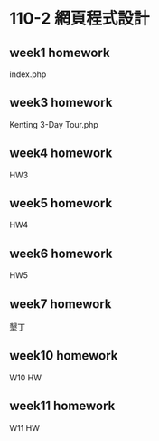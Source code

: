 # 110-2 網頁程式設計

## week1 homework
  index.php
## week3 homework
  Kenting 3-Day Tour.php
## week4 homework
  HW3
## week5 homework
  HW4
## week6 homework
  HW5
## week7 homework
  墾丁
## week10 homework
  W10 HW
## week11 homework
  W11 HW
